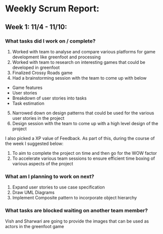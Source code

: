 # Weekly Scrum Report:

## Week 1: 11/4 - 11/10:

### What tasks did I work on / complete?
1. Worked with team to analyse and compare various platforms for game development like greenfoot and processing
2. Worked with team to research on interesting games that could be developed in greenfoot
3. Finalized Crossy Roads game 
4. Had a brainstorming session with the team to come up with below
* Game features 
* User stories  
* Breakdown of user stories into tasks
* Task estimation
5. Narrowed down on design patterns that could be used for the various user stories in the project
6. Design session with the team to come up with a high level design of the project

I also picked a XP value of Feedback. As part of this, during the course of the week I suggested below:
1. To aim to complete the project on time and then go for the WOW factor
2. To accelerate various team sessions to ensure efficient time boxing of various aspects of the project

### What am I planning to work on next?
1. Expand user stories to use case specification
2. Draw UML Diagrams 
3. Implement Composite pattern to incorporate object hierarchy


### What tasks are blocked waiting on another team member?
Vish and Sharwari are going to provide the images that can be used as actors in the greenfoot game
